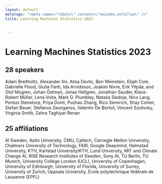```yaml
---
layout: default
metatags: "<meta name=\"robots\" content=\"noindex,nofollow\" />"
title: Learning Machines Statistics 2023


---
```


# Learning Machines Statistics 2023



## 28 speakers

Adam Breitholtz, Alexander Ilin, Alisa Devlic, Ben Weinstein, Elijah Cole, Gabrielle Flood, Giulia Fanti, Ida Arvidsson, Joakim Nivre, Erik Ylipää, and Olof Mogren, Johan Östman, Jonas Hellgren, Jonathan Sauder, Klaus-Robert Müller, Lena Voita, Mark D. Plumbley, Nataša Sladoje, Nico Lang, Pontus Stenetorp, Priya Donti, Puzhao Zhang, Rico Sennrich, Shay Cohen, Stefan Bauer, Stefanos Georganos, Valentin De Bortoli, Vincent Szolnoky, Virginia Smith, Zahra Taghiyar Renan

## 25 affiliations

AI Sweden, Aalto University, CMU, Caltech, Carnegie Mellon University, Chalmers University of Technology, FAIR, Google Deepmind, Halmstad University, KTH, Karlstad University/KTH, Lund University, MIT and Climate Change AI, RISE Research Institutes of Sweden, Sony AI, TU Berlin, TU Munich, University College London (UCL), University of Copenhagen, University of Edinburgh, University of Florida, University of Surrey, University of Zurich, Uppsala University, École polytechnique fédérale de Lausanne (EPFL)

